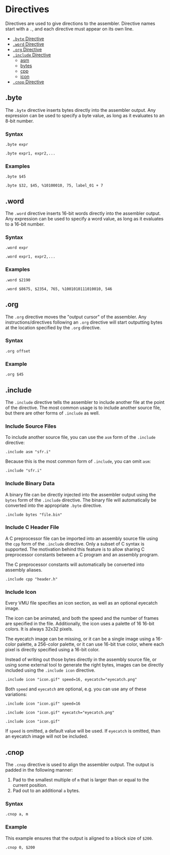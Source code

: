 
Directives
==========

Directives are used to give directions to the assembler. Directive
names start with a `.`, and each directive must appear on its own
line.

<!--ts-->
   * [`.byte` Directive](#byte)
   * [`.word` Directive](#word)
   * [`.org` Directive](#org)
   * [`.include` Directive](#include)
       * [asm](#include-source-files)
       * [bytes](#include-binary-data)
       * [cpp](#include-c-header-file)
       * [icon](#include-icon)
   * [`.cnop` Directive](#cnop)
<!--te-->

.byte
-----

The `.byte` directive inserts bytes directly into the assembler
output. Any expression can be used to specify a byte value, as long as
it evaluates to an 8-bit number.

### Syntax

```
.byte expr
```

```
.byte expr1, expr2,...
```

### Examples

```
.byte $45
```

```
.byte $32, $45, %10100010, 75, label_01 + 7
```

.word
-----

The `.word` directive inserts 16-bit words directly into the assembler
output. Any expression can be used to specify a word value, as long as
it evaluates to a 16-bit number.


### Syntax

```
.word expr
```

```
.word expr1, expr2,...
```

### Examples

```
.word $2190
```

```
.word $8675, $2354, 765, %1001010111010010, 546
```

.org
----

The `.org` directive moves the "output cursor" of the assembler. Any
instructions/directives following an `.org` directive will start
outputting bytes at the location specified by the `.org` directive.

### Syntax

```
.org offset
```

### Example

```
.org $45
```

.include
--------

The `.include` directive tells the assembler to include another file
at the point of the directive. The most common usage is to include
another source file, but there are other forms of `.include` as well.

### Include Source Files

To include another source file, you can use the `asm` form of the
`.include` directive:

```
.include asm "sfr.i"
```

Because this is the most common form of `.include`, you can omit `asm`:

```
.include "sfr.i"
```

### Include Binary Data

A binary file can be directly injected into the assembler output using
the `bytes` form of the `.include` directive. The binary file will
automatically be converted into the appropriate `.byte` directive.

```
.include bytes "file.bin"
```

### Include C Header File

A C preprocessor file can be imported into an assembly source file
using the `cpp` form of the `.include` directive. Only a subset of C
syntax is supported. The motivation behind this feature is to allow
sharing C preprocessor constants between a C program and an assembly
program.

The C preprocessor constants will automatically be converted into
assembly aliases.

```
.include cpp "header.h"
```

### Include Icon

Every VMU file specifies an icon section, as well as an optional
eyecatch image.

The icon can be animated, and both the speed and the number of frames
are specified in the file. Additionally, the icon uses a palette of 16
16-bit colors. It is always 32x32 pixels.

The eyecatch image can be missing, or it can be a single image using a
16-color palette, a 256-color palette, or it can use 16-bit true
color, where each pixel is directly specified using a 16-bit color.

Instead of writing out those bytes directly in the assembly source
file, or using some external tool to generate the right bytes, images
can be directly included using the `.include icon` directive.

```
.include icon "icon.gif" speed=16, eyecatch="eyecatch.png"
```

Both `speed` and `eyecatch` are optional, e.g. you can use any of these variations:

```
.include icon "icon.gif" speed=16
```

```
.include icon "icon.gif" eyecatch="eyecatch.png"
```

```
.include icon "icon.gif"
```

If `speed` is omitted, a default value will be used. If `eyecatch` is
omitted, than an eyecatch image will not be included.

.cnop
-----

The `.cnop` directive is used to align the assembler output. The
output is padded in the following manner:

1. Pad to the smallest multiple of `m` that is larger than or equal to the current position.
2. Pad out to an additional `a` bytes.

### Syntax

```
.cnop a, m
```

### Example

This example ensures that the output is aligned to a block size of `$200`.

```
.cnop 0, $200
```
